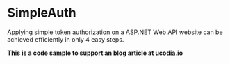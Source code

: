 SimpleAuth
===============

Applying simple token authorization on a ASP.NET Web API website can be achieved efficiently in only 4 easy steps.

**This is a code sample to support an blog article at [ucodia.io][1]**

[1]: blog.ucodia.io/simple-authorization-asp-net-web-api/
